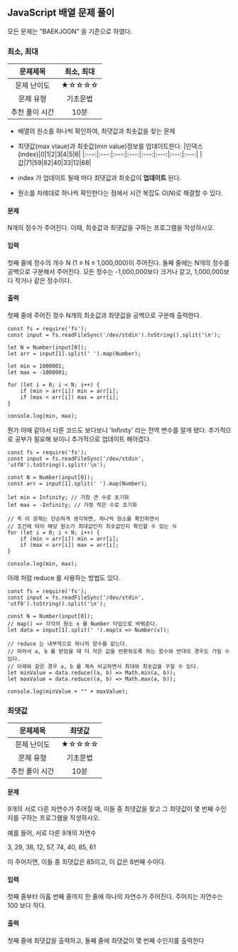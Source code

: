 ## JavaScript 배열 문제 풀이
모든 문제는 "BAEKJOON" 을 기준으로 하였다.

### 최소, 최대
|문제제목|최소, 최대|
|:---:|:---:|
|문제 난이도|★☆☆☆☆|
|문제 유형|기초문법|
|추천 풀이 시간|10분|

* 배열의 원소를 하나씩 확인하여, 최댓값과 최솟값을 찾는 문제
* 최댓값(max vlaue)과 최솟값(min value)정보를 업데이트한다.
|인덱스(index)|0|1|2|3|4|5|6|
|:---:|:---:|:---:|:---:|:---:|:---:|:---:|:---:|
|값|71|59|82|40|33|12|68|

* index 가 업데이트 될때 마다 최댓값과 최솟값이 **업데이트** 된다.
* 원소를 차례대로 하나씩 확인한다는 점에서 시간 복잡도 _O_(_N_)로 해결할 수 있다.

#### 문제
N개의 정수가 주어진다. 이때, 최솟값과 최댓값을 구하는 프로그램을 작성하시오.

#### 입력
첫째 줄에 정수의 개수 N (1 ≤ N ≤ 1,000,000)이 주어진다. 둘째 줄에는 N개의 정수를 공백으로 구분해서 주어진다. 모든 정수는 -1,000,000보다 크거나 같고, 1,000,000보다 작거나 같은 정수이다.

#### 출력
첫째 줄에 주어진 정수 N개의 최솟값과 최댓값을 공백으로 구분해 출력한다.

```
const fs = require('fs');
const input = fs.readFileSync('/dev/stdin').toString().split('\n');

let N = Number(input[0]);
let arr = input[1].split(' ').map(Number);

let min = 1000001;
let max = -1000001;

for (let i = 0; i < N; i++) {
    if (min > arr[i]) min = arr[i];
    if (max < arr[i]) max = arr[i];
}

console.log(min, max);
```
뭔가 야매 같아서 다른 코드도 보다보니 'Infinity' 라는 전역 변수를 알게 됐다.
추가적으로 공부가 필요해 보이니 추가적으로 업데이트 해야겠다.
```
const fs = require('fs');
const input = fs.readFileSync('/dev/stdin', 'utf8').toString().split('\n');

const N = Number(input[0]);
const arr = input[1].split(' ').map(Number);

let min = Infinity; // 가장 큰 수로 초기화
let max = -Infinity; // 가장 작은 수로 초기화

// 즉 이 문제는 단순하게 생각하면, 하나씩 원소를 확인하면서
// 조건에 따라 해당 원소가 최대값인지 최솟값인지 확인할 수 있는 식
for (let i = 0; i < N; i++) {
    if (min > arr[i]) min = arr[i];
    if (max < arr[i]) max = arr[i];
}

console.log(min, max);
```
아래 처럼 reduce 를 사용하는 방법도 있다.
```
const fs = require('fs');
const input = fs.readFileSync('/dev/stdin', 'utf8').toString().split('\n');

const N = Number(input[0]);
// map() => 각각의 원소 x 를 Number 타입으로 바꿔준다.
let data = input[1].split(' ').map(x => Number(x));

// reduce 는 내부적으로 하나의 함수를 같는다.
// 따라서 a, b 를 받았을 때 더 작은 값을 반환하도록 하는 함수와 반대의 경우도 가질 수 있다.
// 아래와 같은 경우 a, b 를 계속 비교하면서 최대와 최솟값을 구할 수 있다.
let minValue = data.reduce((a, b) => Math.min(a, b));
let maxValue = data.reduce((a, b) => Math.max(a, b));

console.log(minValue + "" + maxValue);
```


### 최댓값
|문제제목|최댓값|
|:---:|:---:|
|문제 난이도|★☆☆☆☆|
|문제 유형|기초문법|
|추천 풀이 시간|10분|

#### 문제
9개의 서로 다른 자연수가 주어질 때, 이들 중 최댓값을 찾고 그 최댓값이 몇 번째 수인지를 구하는 프로그램을 작성하시오.

예를 들어, 서로 다른 9개의 자연수

3, 29, 38, 12, 57, 74, 40, 85, 61

이 주어지면, 이들 중 최댓값은 85이고, 이 값은 8번째 수이다.

#### 입력
첫째 줄부터 아홉 번째 줄까지 한 줄에 하나의 자연수가 주어진다. 주어지는 자연수는 100 보다 작다.

#### 출력
첫째 줄에 최댓값을 출력하고, 둘째 줄에 최댓값이 몇 번째 수인지를 출력한다
